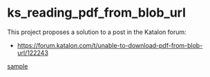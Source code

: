 # ks_reading_pdf_from_blob_url

This project proposes a solution to a post in the Katalon forum:

- https://forum.katalon.com/t/unable-to-download-pdf-from-blob-url/122243

[sample](https://kazurayama.github.io/ks_reading_pdf_from_blob_url/nisa_guidebook_202307.pdf)